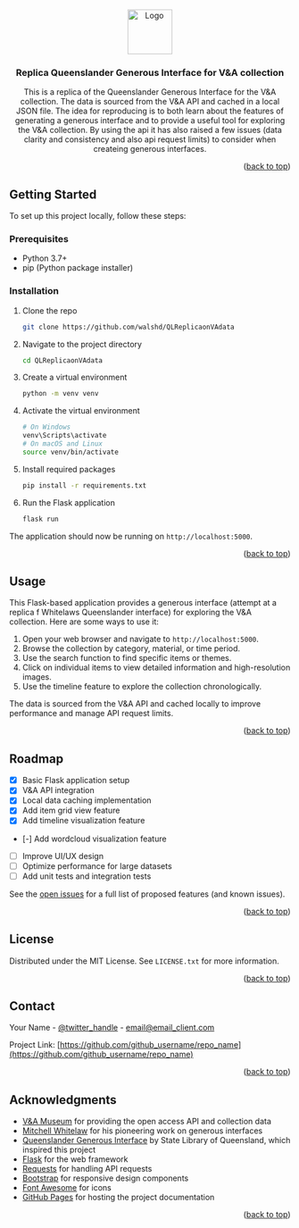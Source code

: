 <a id="readme-top"></a>

<br />
<div align="center">
  <a href="https://github.com/walshd/QLReplicaonVAdata">
    <img src="images/logo.png" alt="Logo" width="80" height="80">
  </a>

<h3 align="center">Replica Queenslander Generous Interface for V&A collection</h3>

  <p align="center">
    This is a replica of the Queenslander Generous Interface for the V&A collection. The data is sourced from the V&A API and cached in a local JSON file. 
    The idea for reproducing is to both learn about the features of generating a generous interface and to provide a useful tool for exploring the V&A collection. By using the api it has also raised a few issues (data clarity and consistency and also api request limits) to consider when createing generous interfaces.
    <!-- <br /> -->
    <!-- <a href="https://github.com/github_username/repo_name">View Demo</a> -->
  </p>
</div>




<p align="right">(<a href="#readme-top">back to top</a>)</p>



<!-- GETTING STARTED -->
## Getting Started

To set up this project locally, follow these steps:

### Prerequisites

* Python 3.7+
* pip (Python package installer)

### Installation

1. Clone the repo
   ```sh
   git clone https://github.com/walshd/QLReplicaonVAdata
   ```
2. Navigate to the project directory
   ```sh
   cd QLReplicaonVAdata
   ```
3. Create a virtual environment
   ```sh
   python -m venv venv
   ```
4. Activate the virtual environment
   ```sh
   # On Windows
   venv\Scripts\activate
   # On macOS and Linux
   source venv/bin/activate
   ```
5. Install required packages
   ```sh
   pip install -r requirements.txt
   ```
6. Run the Flask application
   ```sh
   flask run
   ```

The application should now be running on `http://localhost:5000`.

<p align="right">(<a href="#readme-top">back to top</a>)</p>



<!-- USAGE EXAMPLES -->
## Usage

This Flask-based application provides a generous interface (attempt at a replica f Whitelaws Queenslander interface) for exploring the V&A collection. Here are some ways to use it:

1. Open your web browser and navigate to `http://localhost:5000`.
2. Browse the collection by category, material, or time period.
3. Use the search function to find specific items or themes.
4. Click on individual items to view detailed information and high-resolution images.
5. Use the timeline feature to explore the collection chronologically.

The data is sourced from the V&A API and cached locally to improve performance and manage API request limits.

<!-- For a live demo and more detailed usage instructions, please visit our [project website](https://example.com/demo). -->

<p align="right">(<a href="#readme-top">back to top</a>)</p>



<!-- ROADMAP -->
## Roadmap

- [x] Basic Flask application setup
- [x] V&A API integration
- [x] Local data caching implementation
- [x] Add item grid view feature
- [x] Add timeline visualization feature
- [-] Add wordcloud visualization feature
- [ ] Improve UI/UX design
- [ ] Optimize performance for large datasets
- [ ] Add unit tests and integration tests

See the [open issues](https://github.com/walshd/QLReplicaonVAdata/issues) for a full list of proposed features (and known issues).

<p align="right">(<a href="#readme-top">back to top</a>)</p>




<!-- LICENSE -->
## License

Distributed under the MIT License. See `LICENSE.txt` for more information.

<p align="right">(<a href="#readme-top">back to top</a>)</p>



<!-- CONTACT -->
## Contact

Your Name - [@twitter_handle](https://twitter.com/twitter_handle) - email@email_client.com

Project Link: [https://github.com/github_username/repo_name](https://github.com/github_username/repo_name)

<p align="right">(<a href="#readme-top">back to top</a>)</p>



<!-- ACKNOWLEDGMENTS -->
## Acknowledgments

* [V&A Museum](https://www.vam.ac.uk/) for providing the open access API and collection data
* [Mitchell Whitelaw](https://mtchl.net/) for his pioneering work on generous interfaces
* [Queenslander Generous Interface](https://github.com/StateLibraryQueensland/queenslander) by State Library of Queensland, which inspired this project
* [Flask](https://flask.palletsprojects.com/) for the web framework
* [Requests](https://docs.python-requests.org/) for handling API requests
* [Bootstrap](https://getbootstrap.com) for responsive design components
* [Font Awesome](https://fontawesome.com) for icons
* [GitHub Pages](https://pages.github.com) for hosting the project documentation

<p align="right">(<a href="#readme-top">back to top</a>)</p>



